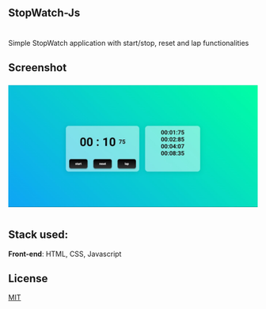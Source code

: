 ## StopWatch-Js

#

Simple StopWatch application with start/stop, reset and lap functionalities

## Screenshot

<h3 align="center">
        <img src="./.github/screenshot.jpg" />
    </h3>

#

## Stack used:

**Front-end**: HTML, CSS, Javascript

## License

[MIT](https://choosealicense.com/licenses/mit/)
